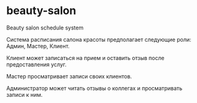 # beauty-salon
Beauty salon schedule system

Система расписания салона красоты предполагает следующие роли: Админ, Мастер, Клиент.

Клиент может записаться на прием и оставить отзыв после предоставления услуг. 

Мастер просматривает записи своих клиентов. 

Администратор может читать отзывы о коллегах и просматривать записи к ним.
